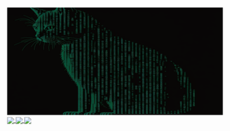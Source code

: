 ![Banner](imgs/matcat2.png)
<a href="https://github.com/anuraghazra/github-readme-stats">
  <img height=200 align="center" src="https://github-readme-stats.vercel.app/api?username=invisible-bo&show_icons=true&theme=chartreuse-dark&rank_icon=github" />
</a>
<a href="https://github.com/anuraghazra/github-readme-stats">
  <img height=200 align="center" src="https://github-readme-stats.vercel.app/api/top-langs/?username=invisible-bo&layout=donut&theme=chartreuse-dark" />
</a>
<a href="https://github.com/invisible-bo/Own-Gitbook">
  <img align="center" src="https://github-readme-stats.vercel.app/api/pin/?username=invisible-bo&repo=Own-Gitbook&theme=chartreuse-dark" />
</a>
<!--
**invisible-bo/invisible-bo** is a ✨ _special_ ✨ repository because its `README.md` (this file) appears on your GitHub profile.

Here are some ideas to get you started:

- 🔭 I’m currently working on ...
- 🌱 I’m currently learning ...
- 👯 I’m looking to collaborate on ...
- 🤔 I’m looking for help with ...
- 💬 Ask me about ...
- 📫 How to reach me: ...
- 😄 Pronouns: ...
- ⚡ Fun fact: ...
-->
